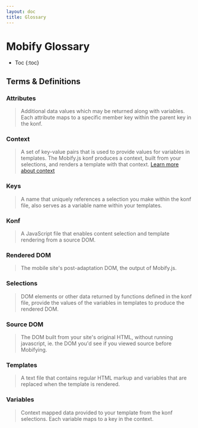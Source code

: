 ```yaml
---
layout: doc
title: Glossary
---
```


# Mobify Glossary

* Toc
{:toc}

## Terms & Definitions

### Attributes

> Additional data values which may be returned along with variables.
> Each attribute maps to a specific member key within the parent key in the konf.

### Context

> A set of key-value pairs that is used to provide values for variables in templates. The Mobify.js konf produces a context, built from your selections, and renders a template with that context. [Learn more about context](https://support.mobify.com/customer/portal/articles/511697-template-reference)

### Keys

> A name that uniquely references a selection you make within the konf file, also serves as a variable name within your templates.

### Konf

> A JavaScript file that enables content selection and template rendering from a source DOM.

### Rendered DOM

> The mobile site's post-adaptation DOM, the output of Mobify.js.

### Selections

> DOM elements or other data returned by functions defined in the konf file, provide the values of the variables in templates to produce the rendered DOM.

### Source DOM 

> The DOM built from your site's original HTML, without running javascript, ie. the DOM you'd see if you viewed source before Mobifying.

### Templates

> A text file that contains regular HTML markup and variables that are replaced when the template is rendered.

### Variables

> Context mapped data provided to your template from the konf selections. Each variable maps to a key in the context.
